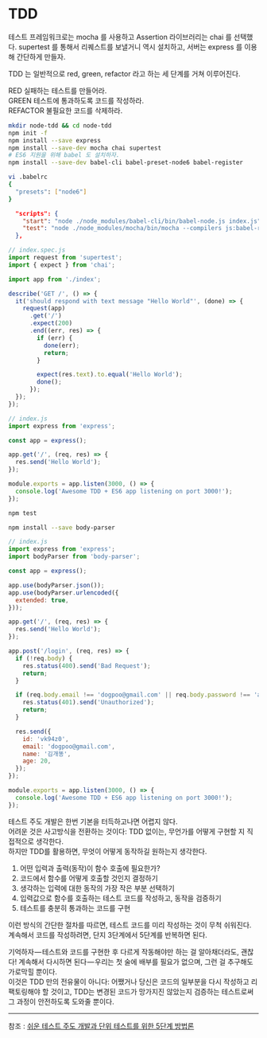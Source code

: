 
# TDD
테스트 프레임워크로는 mocha 를 사용하고 Assertion 라이브러리는 chai 를 선택했다. supertest 를 통해서 리퀘스트를 보낼거니 역시 설치하고, 서버는 express 를 이용해 간단하게 만들자.

TDD 는 일반적으로 red, green, refactor 라고 하는 세 단계를 거쳐 이루어진다.

RED 실패하는 테스트를 만들어라.<br>
GREEN 테스트에 통과하도록 코드를 작성하라.<br>
REFACTOR 불필요한 코드를 삭제하라.<br>

```bash
mkdir node-tdd && cd node-tdd
npm init -f 
npm install --save express
npm install --save-dev mocha chai supertest
# ES6 지원을 위해 babel 도 설치하자.
npm install --save-dev babel-cli babel-preset-node6 babel-register
```

```bash
vi .babelrc
{
  "presets": ["node6"]
}
```

```json
  "scripts": {
    "start": "node ./node_modules/babel-cli/bin/babel-node.js index.js",
    "test": "node ./node_modules/mocha/bin/mocha --compilers js:babel-register --recursive ./**/*.spec.js"
  },
```
```javascript
// index.spec.js
import request from 'supertest';
import { expect } from 'chai';

import app from './index';

describe('GET /', () => {
  it('should respond with text message "Hello World"', (done) => {
    request(app)
      .get('/')
      .expect(200)
      .end((err, res) => {
        if (err) {
          done(err);
          return;
        }

        expect(res.text).to.equal('Hello World');
        done();
      });
  });
});
```

```javascript
// index.js
import express from 'express';

const app = express();

app.get('/', (req, res) => {
  res.send('Hello World');
});

module.exports = app.listen(3000, () => {
  console.log('Awesome TDD + ES6 app listening on port 3000!');
});
```

```bash
npm test
```

```bash
npm install --save body-parser
```

```javascript
// index.js
import express from 'express';
import bodyParser from 'body-parser';

const app = express();

app.use(bodyParser.json());
app.use(bodyParser.urlencoded({
  extended: true,
}));

app.get('/', (req, res) => {
  res.send('Hello World');
});

app.post('/login', (req, res) => {
  if (!req.body) {
    res.status(400).send('Bad Request');
    return;
  }

  if (req.body.email !== 'dogpoo@gmail.com' || req.body.password !== 'abcd1234') {
    res.status(401).send('Unauthorized');
    return;
  }

  res.send({
    id: 'vk94z0',
    email: 'dogpoo@gmail.com',
    name: '김개똥',
    age: 20,
  });
});

module.exports = app.listen(3000, () => {
  console.log('Awesome TDD + ES6 app listening on port 3000!');
});
```

테스트 주도 개발은 한번 기본을 터득하고나면 어렵지 않다.  
어려운 것은 사고방식을 전환하는 것이다: TDD 없이는, 무언가를 어떻게 구현할 지 직접적으로 생각한다.  
하지만 TDD를 활용하면, 무엇이 어떻게 동작하길 원하는지 생각한다.  

1. 어떤 입력과 출력(동작)이 함수 호출에 필요한가?  
1. 코드에서 함수를 어떻게 호출할 것인지 결정하기  
1. 생각하는 입력에 대한 동작의 가장 작은 부분 선택하기  
1. 입력값으로 함수를 호출하는 테스트 코드를 작성하고, 동작을 검증하기  
1. 테스트를 충분히 통과하는 코드를 구현  

이런 방식의 간단한 절차를 따르면, 테스트 코드를 미리 작성하는 것이 무척 쉬워진다.  
계속해서 코드를 작성하려면, 단지 3단계에서 5단계를 반복하면 된다.  

기억하자 — 테스트와 코드를 구현한 후 다르게 작동해야만 하는 걸 알아채더라도, 괜찮다! 계속해서 다시하면 된다 — 우리는 첫 술에 배부를 필요가 없으며, 그런 걸 추구해도 가로막힐 뿐이다.   
이것은 TDD 만의 전유물이 아니다: 어쨌거나 당신은 코드의 일부분을 다시 작성하고 리팩토링해야 할 것이고, TDD는 변경된 코드가 망가지진 않았는지 검증하는 테스트로써 그 과정이 안전하도록 도와줄 뿐이다.  

---
참조 : [쉬운 테스트 주도 개발과 단위 테스트를 위한 5단계 방법론](https://medium.com/@cmygray/%EB%B2%88%EC%97%AD-%EC%89%AC%EC%9A%B4-%ED%85%8C%EC%8A%A4%ED%8A%B8-%EC%A3%BC%EB%8F%84-%EA%B0%9C%EB%B0%9C%EA%B3%BC-%EB%8B%A8%EC%9C%84-%ED%85%8C%EC%8A%A4%ED%8A%B8%EB%A5%BC-%EC%9C%84%ED%95%9C-5%EB%8B%A8%EA%B3%84-%EB%B0%A9%EB%B2%95%EB%A1%A0-b82fea6c8d90)
